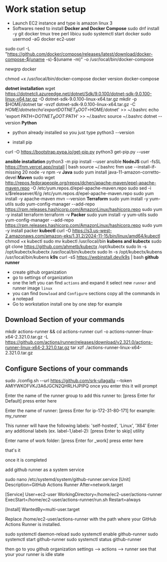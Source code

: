 # Work station setup
- Launch EC2 instance and type is amazon linux 3
- Softwares need to install
**Docker and Docker Compose**
sudo dnf install -y git docker tmux tree perl libicu
sudo systemctl start docker
sudo usermod -aG docker ec2-user

sudo curl -L "https://github.com/docker/compose/releases/latest/download/docker-compose-$(uname -s)-$(uname -m)" -o /usr/local/bin/docker-compose

newgrp docker

chmod +x /usr/local/bin/docker-compose
docker version
docker-compose 

**dotnet installation**
wget https://dotnetcli.azureedge.net/dotnet/Sdk/9.0.100/dotnet-sdk-9.0.100-linux-x64.tar.gz -O dotnet-sdk-9.0.100-linux-x64.tar.gz
mkdir -p $HOME/dotnet
tar -xvzf dotnet-sdk-9.0.100-linux-x64.tar.gz -C $HOME/dotnet
echo 'export DOTNET_ROOT=$HOME/dotnet' >> ~/.bashrc
echo 'export PATH=$DOTNET_ROOT:$PATH' >> ~/.bashrc
source ~/.bashrc
dotnet --version
**Python**
- python already installed so you just type python3 --version

- install pip

curl -O https://bootstrap.pypa.io/get-pip.py
python3 get-pip.py --user

**ansible installation**
python3 -m pip install --user ansible
**NodeJS**
curl -fsSL https://fnm.vercel.app/install | bash
source ~/.bashrc
fnm use --install-if-missing 20
node -v
npm -v 
**Java**
sudo yum install java-11-amazon-corretto-devel
**Maven**
sudo wget http://repos.fedorapeople.org/repos/dchen/apache-maven/epel-apache-maven.repo -O /etc/yum.repos.d/epel-apache-maven.repo
sudo sed -i s/\$releasever/6/g /etc/yum.repos.d/epel-apache-maven.repo
sudo yum install -y apache-maven
mvn --version
**Terraform**
sudo yum install -y yum-utils
sudo yum-config-manager --add-repo https://rpm.releases.hashicorp.com/AmazonLinux/hashicorp.repo
sudo yum -y install terraform
terraform -v
**Packer**
sudo yum install -y yum-utils
sudo yum-config-manager --add-repo https://rpm.releases.hashicorp.com/AmazonLinux/hashicorp.repo
sudo yum -y install packer
**kubectl**
curl -O https://s3.us-west-2.amazonaws.com/amazon-eks/1.31.2/2024-11-15/bin/linux/amd64/kubectl
chmod +x kubectl
sudo mv kubectl /usr/local/bin
**kubens and kubectx**
sudo git clone https://github.com/ahmetb/kubectx /opt/kubectx
sudo ln -s /opt/kubectx/kubectx /usr/local/bin/kubectx
sudo ln -s /opt/kubectx/kubens /usr/local/bin/kubens
**k9s**
curl -sS https://webinstall.dev/k9s | bash
**github runner**
- create github organization
- go to settings of organization
- one the left you can find `actions` and expand it select new `runner` and runner image `linux`
- you can find `Donwload` and `Configure` sections copy all the commands in a notepad
- Go to workstation install one by one step for example

Download Section of your commands
----------------------------------
mkdir actions-runner && cd actions-runner
curl -o actions-runner-linux-x64-2.321.0.tar.gz -L https://github.com/actions/runner/releases/download/v2.321.0/actions-runner-linux-x64-2.321.0.tar.gz
tar xzf ./actions-runner-linux-x64-2.321.0.tar.gz

Configure Sections of your commands
-----------------------------------
sudo ./config.sh --url https://github.com/srk-ullagallu --token AMIYWKOFVKJ3A6JGCN2QHRLHJPIPQ  once you enter this it will prompt

Enter the name of the runner group to add this runner to: [press Enter for Default] press enter here

Enter the name of runner: [press Enter for ip-172-31-80-171]  <please give your desired name> for example: my_runner

This runner will have the following labels: 'self-hosted', 'Linux', 'X64'
Enter any additional labels (ex. label-1,label-2): [press Enter to skip] utility

Enter name of work folder: [press Enter for _work] press enter here

that's it

once it is completed 

add github runner as a system service

sudo nano /etc/systemd/system/github-runner.service
[Unit]
Description=GitHub Actions Runner
After=network.target

[Service]
User=ec2-user
WorkingDirectory=/home/ec2-user/actions-runner
ExecStart=/home/ec2-user/actions-runner/run.sh
Restart=always

[Install]
WantedBy=multi-user.target


Replace /home/ec2-user/actions-runner with the path where your GitHub Actions Runner is installed.

sudo systemctl daemon-reload
sudo systemctl enable github-runner
sudo systemctl start github-runner
sudo systemctl status github-runner

then go to you github organization settings --> actions --> runner see that your your runner is idle state












